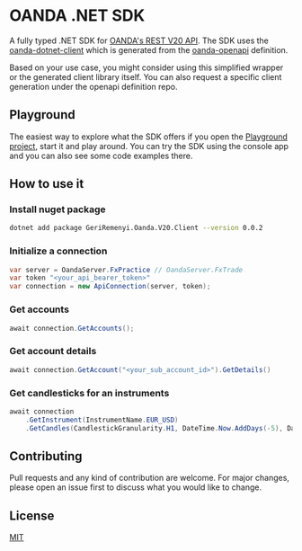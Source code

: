 # OANDA .NET SDK
A fully typed .NET SDK for [OANDA's REST V20 API](https://developer.oanda.com/rest-live-v20/introduction/). The SDK uses the [oanda-dotnet-client](https://github.com/geriremenyi/oanda-dotnet-client) which is generated from the [oanda-openapi](https://github.com/geriremenyi/oanda-openapi) definition.

Based on your use case, you might consider using this simplified wrapper or the generated client library itself. You can also request a specific client generation under the openapi definition repo.

## Playground
The easiest way to explore what the SDK offers if you open the [Playground project](https://github.com/geriremenyi/oanda-dotnet-sdk/tree/develop/src/GeriRemenyi.Oanda.V20.Sdk.Playground), start it and play around. You can try the SDK using the console app and you can also see some code examples there.

## How to use it

### Install nuget package
```bash
dotnet add package GeriRemenyi.Oanda.V20.Client --version 0.0.2
```

### Initialize a connection
```cs
var server = OandaServer.FxPractice // OandaServer.FxTrade
var token "<your_api_bearer_token>"
var connection = new ApiConnection(server, token);
```

### Get accounts
```cs
await connection.GetAccounts();
```

### Get account details
```cs
await connection.GetAccount("<your_sub_account_id>").GetDetails()
```

### Get candlesticks for an instruments
```cs
await connection
    .GetInstrument(InstrumentName.EUR_USD)
    .GetCandles(CandlestickGranularity.H1, DateTime.Now.AddDays(-5), DateTime.Now);
```

## Contributing
Pull requests and any kind of contribution are welcome. For major changes, please open an issue first to discuss what you would like to change.

## License
[MIT](https://choosealicense.com/licenses/mit/)